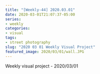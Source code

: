 ```yaml
---
title: "[Weekly-44] 2020.03.01"
date: 2020-03-01T21:07:37-05:00
series:
- weekly
categories:
- visual
tags:
- street photography
slug: "2020 03 01 Weekly Visual Project"
featured_image: 2020/03/01/wall.JPG
---
```


Weekly visual project - 2020/03/01
<!--more-->